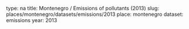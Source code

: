 type: na
title: Montenegro / Emissions of pollutants (2013)
slug: places/montenegro/datasets/emissions/2013
place: montenegro
dataset: emissions
year: 2013
